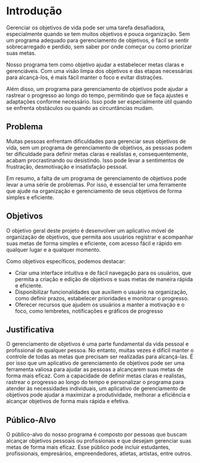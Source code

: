 # Introdução

Gerenciar os objetivos de vida pode ser uma tarefa desafiadora, especialmente quando se tem muitos objetivos e pouca organização. Sem um programa adequado para gerenciamento de objetivos, é fácil se sentir sobrecarregado e perdido, sem saber por onde começar ou como priorizar suas metas.

Nosso programa tem como objetivo ajudar a estabelecer metas claras e gerenciáveis. Com uma visão limpa dos objetivos e das etapas necessárias para alcançá-los, é mais fácil manter o foco e evitar distrações.

Além disso, um programa para gerenciamento de objetivos pode ajudar a rastrear o progresso ao longo do tempo, permitindo que se faça ajustes e adaptações conforme necessário. Isso pode ser especialmente útil quando se enfrenta obstáculos ou quando as circuntâncias mudam.

## Problema

Muitas pessoas enfrentam dificuldades para gerenciar seus objetivos de vida, sem um programa de gerenciamento de objetivos, as pessoas podem ter dificuldade para definir metas claras e realistas e, consequentemente, acabam procrastinando ou desistindo. Isso pode levar a sentimentos de frustração, desmotivação e insatisfação pessoal.

Em resumo, a falta de um programa de gerenciamento de objetivos pode levar a uma série de problemas. Por isso, é essencial ter uma ferramente que ajude na organização e gerenciamento de seus objetivos de forma simples e eficiente.


## Objetivos

O objetivo geral deste projeto é desenvolver um aplicativo móvel de organização de objetivos, que 
permita aos usuários registrar e acompanhar suas metas de forma simples e eficiente, com 
acesso fácil e rápido em qualquer lugar e a qualquer momento.

Como objetivos específicos, podemos destacar:
-  Criar uma interface intuitiva e de fácil navegação para os usuários, que permita a criação e 
edição de objetivos e suas metas de maneira rápida e eficiente.
- Disponibilizar funcionalidades que auxiliem o usuário na organização,  
como definir prazos, estabelecer prioridades e monitorar o progresso.
- Oferecer recursos que ajudem os usuários a manter a motivação e o foco, como 
lembretes, notificações e gráficos de progresso

## Justificativa

O gerenciamento de objetivos é uma parte fundamental da vida pessoal e profissional de qualquer pessoa. No entanto, muitas vezes é difícil manter o controle de todas as metas que precisam ser realizadas para alcançá-las. É por isso que um aplicativo de gerenciamento de objetivos pode ser uma ferramenta valiosa para ajudar as pessoas a alcançarem suas metas de forma mais eficaz. Com a capacidade de definir metas claras e realistas, rastrear o progresso ao longo do tempo e personalizar o programa para atender às necessidades individuais, um aplicativo de gerenciamento de objetivos pode ajudar a maximizar a produtividade, melhorar a eficiência e alcançar objetivos de forma mais rápida e efetiva.

## Público-Alvo

O público-alvo do nosso programa é composto por pessoas que buscam alcançar objetivos pessoais ou profissionais e que desejam gerenciar suas metas de forma mais eficaz. Esse público pode incluir estudantes, profissionais, empresários, empreendedores, atletas, artistas, entre outros.

